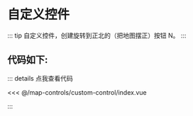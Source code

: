 <script setup>
import Map from './index.vue'
</script>
# 自定义控件

::: tip
自定义控件，创建旋转到正北的（把地图摆正）按钮 N。
:::

<Map />

## 代码如下:

::: details 点我查看代码

<<< @/map-controls/custom-control/index.vue

:::